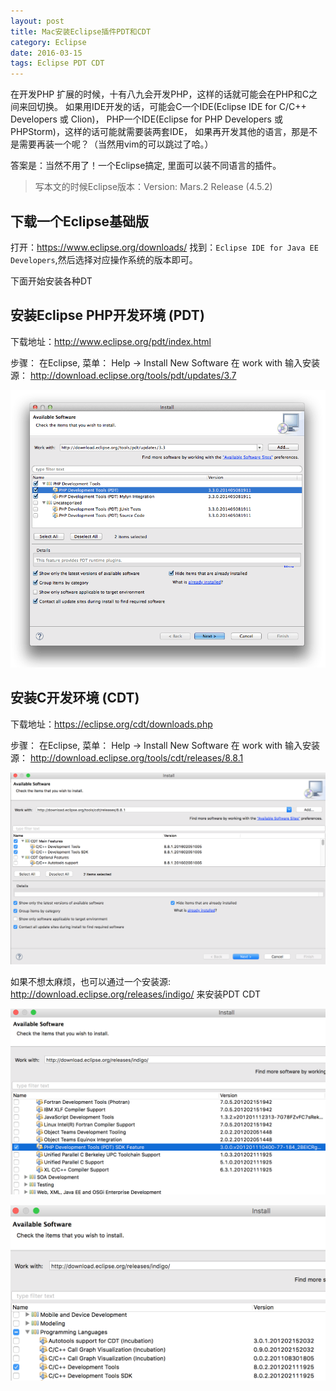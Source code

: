```yaml
---
layout: post
title: Mac安装Eclipse插件PDT和CDT
category: Eclipse
date: 2016-03-15
tags: Eclipse PDT CDT
---
```



在开发PHP 扩展的时候，十有八九会开发PHP，这样的话就可能会在PHP和C之间来回切换。
如果用IDE开发的话，可能会C一个IDE(Eclipse IDE for C/C++ Developers 或 Clion)，
PHP一个IDE(Eclipse for PHP Developers 或 PHPStorm)，这样的话可能就需要装两套IDE，
如果再开发其他的语言，那是不是需要再装一个呢？（当然用vim的可以跳过了哈。）

答案是：当然不用了！一个Eclipse搞定, 里面可以装不同语言的插件。

 > 写本文的时候Eclipse版本：Version: Mars.2 Release (4.5.2)

## 下载一个Eclipse基础版

打开：https://www.eclipse.org/downloads/ 找到：`Eclipse IDE for Java EE Developers`,然后选择对应操作系统的版本即可。

下面开始安装各种DT


## 安装Eclipse PHP开发环境 (PDT)

 下载地址：http://www.eclipse.org/pdt/index.html

 步骤： 在Eclipse, 菜单： Help -> Install New Software 在 work with 输入安装源： http://download.eclipse.org/tools/pdt/updates/3.7

![PDT](/static/uploads/2016/03/eclipse_pdt_install.png)


## 安装C开发环境 (CDT)

下载地址：https://eclipse.org/cdt/downloads.php

步骤： 在Eclipse, 菜单： Help -> Install New Software 在 work with 输入安装源： http://download.eclipse.org/tools/cdt/releases/8.8.1

![CDT](/static/uploads/2016/03/eclipse_cdt_install.png)


如果不想太麻烦，也可以通过一个安装源: http://download.eclipse.org/releases/indigo/ 来安装PDT  CDT

![ONE-PDT](/static/uploads/2016/03/eclipse_pdt_from_one.png)

![ONE-CDT](/static/uploads/2016/03/eclipse_cdt_from_one.png)



